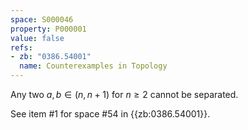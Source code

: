 ```yaml
---
space: S000046
property: P000001
value: false
refs:
- zb: "0386.54001"
  name: Counterexamples in Topology
---
```


Any two $a,b \in (n,n+1)$ for $n \geq 2$ cannot be separated.

See item #1 for space #54 in {{zb:0386.54001}}.

